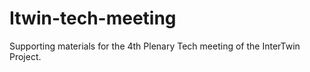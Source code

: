 # Itwin-tech-meeting
Supporting materials for the 4th Plenary Tech meeting of the InterTwin Project. 
